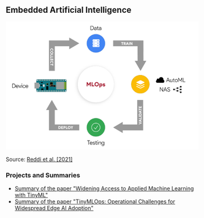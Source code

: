 ## Embedded Artificial Intelligence

![](./img/scaling_tinyML_MLOps.png)

Source: [Reddi et al. [2021]](https://arxiv.org/pdf/2106.04008.pdf)

### Projects and Summaries
- [Summary of the paper "Widening Access to Applied Machine Learning with TinyML"](https://github.com/thaisaraujo2000/embedded_artificial_intelligence/tree/main/summaries/summary_1) 
- [Summary of the paper "TinyMLOps: Operational Challenges for Widespread Edge AI Adoption"](https://github.com/thaisaraujo2000/embedded_artificial_intelligence/tree/main/summaries/summary_2) 
